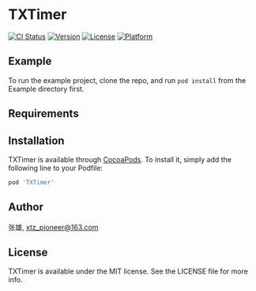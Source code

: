 # TXTimer

[![CI Status](https://img.shields.io/travis/张雄/TXTimer.svg?style=flat)](https://travis-ci.org/张雄/TXTimer)
[![Version](https://img.shields.io/cocoapods/v/TXTimer.svg?style=flat)](https://cocoapods.org/pods/TXTimer)
[![License](https://img.shields.io/cocoapods/l/TXTimer.svg?style=flat)](https://cocoapods.org/pods/TXTimer)
[![Platform](https://img.shields.io/cocoapods/p/TXTimer.svg?style=flat)](https://cocoapods.org/pods/TXTimer)

## Example

To run the example project, clone the repo, and run `pod install` from the Example directory first.

## Requirements

## Installation

TXTimer is available through [CocoaPods](https://cocoapods.org). To install
it, simply add the following line to your Podfile:

```ruby
pod 'TXTimer'
```

## Author

张雄, xtz_pioneer@163.com

## License

TXTimer is available under the MIT license. See the LICENSE file for more info.
